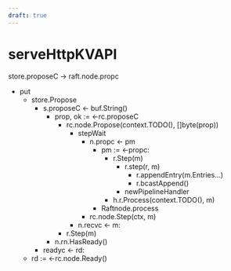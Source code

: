 ```yaml
---
draft: true
---
```


# serveHttpKVAPI

store.proposeC -> raft.node.propc

- put
  - store.Propose
    - s.proposeC <- buf.String()
      - prop, ok := <-rc.proposeC
        - rc.node.Propose(context.TODO(), []byte(prop))
          - stepWait
            - n.propc <- pm
              - pm := <-propc:
                - r.Step(m)
                  - r.step(r, m)
                    - r.appendEntry(m.Entries...)
                    - r.bcastAppend()
                  - newPipelineHandler
                - h.r.Process(context.TODO(), m)
              - Raftnode.process
            - rc.node.Step(ctx, m)
          - n.recvc <- m:
        - r.Step(m)
      - n.rn.HasReady()
    - readyc <- rd:
  - rd := <-rc.node.Ready()

